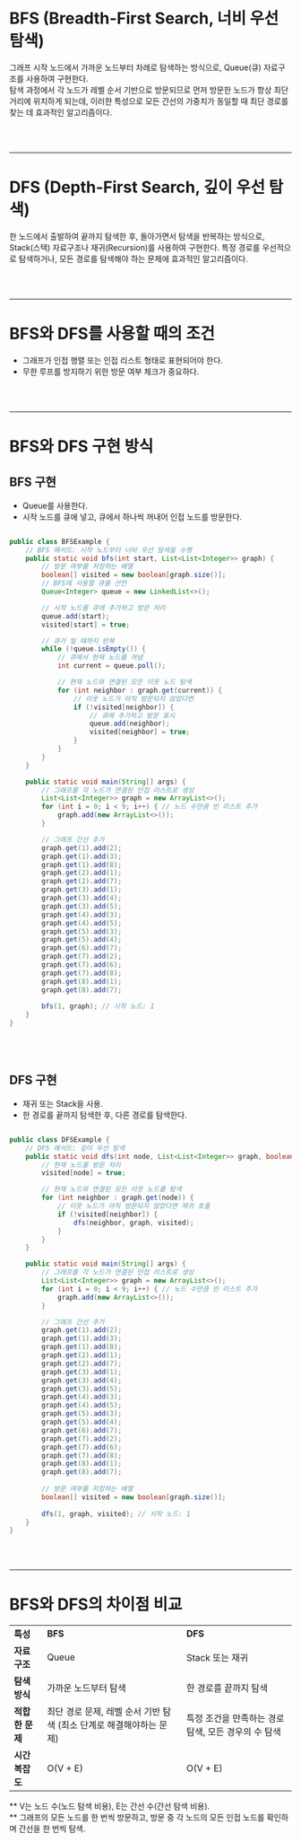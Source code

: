 # BFS (Breadth-First Search, 너비 우선 탐색)

그래프 시작 노드에서 가까운 노드부터 차례로 탐색하는 방식으로, Queue(큐) 자료구조를 사용하여 구현한다. <br>
탐색 과정에서 각 노드가 레벨 순서 기반으로 방문되므로 먼저 방문한 노드가 항상 최단 거리에 위치하게 되는데,
이러한 특성으로 모든 간선의 가중치가 동일할 때 최단 경로를 찾는 데 효과적인 알고리즘이다.


<br><br>
***
# DFS (Depth-First Search, 깊이 우선 탐색)

한 노드에서 출발하여 끝까지 탐색한 후, 돌아가면서 탐색을 반복하는 방식으로, Stack(스택) 자료구조나 재귀(Recursion)를 사용하여 구현한다. 
특정 경로를 우선적으로 탐색하거나, 모든 경로를 탐색해야 하는 문제에 효과적인 알고리즘이다.


<br><br>
***
# BFS와 DFS를 사용할 때의 조건
- 그래프가 인접 행렬 또는 인접 리스트 형태로 표현되어야 한다.
- 무한 루프를 방지하기 위한 방문 여부 체크가 중요하다.


<br><br>
***
# BFS와 DFS 구현 방식

## BFS 구현
- Queue를 사용한다.
- 시작 노드를 큐에 넣고, 큐에서 하나씩 꺼내어 인접 노드를 방문한다.


```java

public class BFSExample {
    // BFS 메서드: 시작 노드부터 너비 우선 탐색을 수행
    public static void bfs(int start, List<List<Integer>> graph) {
        // 방문 여부를 저장하는 배열
        boolean[] visited = new boolean[graph.size()];
        // BFS에 사용할 큐를 선언
        Queue<Integer> queue = new LinkedList<>();

        // 시작 노드를 큐에 추가하고 방문 처리
        queue.add(start);
        visited[start] = true;

        // 큐가 빌 때까지 반복
        while (!queue.isEmpty()) {
            // 큐에서 현재 노드를 꺼냄
            int current = queue.poll();

            // 현재 노드와 연결된 모든 이웃 노드 탐색
            for (int neighbor : graph.get(current)) {
                // 이웃 노드가 아직 방문되지 않았다면
                if (!visited[neighbor]) {
                    // 큐에 추가하고 방문 표시
                    queue.add(neighbor);
                    visited[neighbor] = true;
                }
            }
        }
    }

    public static void main(String[] args) {
        // 그래프를 각 노드가 연결된 인접 리스트로 생성
        List<List<Integer>> graph = new ArrayList<>();
        for (int i = 0; i < 9; i++) { // 노드 수만큼 빈 리스트 추가
            graph.add(new ArrayList<>());
        }

        // 그래프 간선 추가
        graph.get(1).add(2);
        graph.get(1).add(3);
        graph.get(1).add(8);
        graph.get(2).add(1);
        graph.get(2).add(7);
        graph.get(3).add(1);
        graph.get(3).add(4);
        graph.get(3).add(5);
        graph.get(4).add(3);
        graph.get(4).add(5);
        graph.get(5).add(3);
        graph.get(5).add(4);
        graph.get(6).add(7);
        graph.get(7).add(2);
        graph.get(7).add(6);
        graph.get(7).add(8);
        graph.get(8).add(1);
        graph.get(8).add(7);
        
        bfs(1, graph); // 시작 노드: 1
    }
}

```

<br><br>

## DFS 구현
- 재귀 또는 Stack을 사용.
- 한 경로를 끝까지 탐색한 후, 다른 경로를 탐색한다.


```java

public class DFSExample {
    // DFS 메서드: 깊이 우선 탐색
    public static void dfs(int node, List<List<Integer>> graph, boolean[] visited) {
        // 현재 노드를 방문 처리
        visited[node] = true;

        // 현재 노드와 연결된 모든 이웃 노드를 탐색
        for (int neighbor : graph.get(node)) {
            // 이웃 노드가 아직 방문되지 않았다면 재귀 호출
            if (!visited[neighbor]) {
                dfs(neighbor, graph, visited);
            }
        }
    }

    public static void main(String[] args) {
        // 그래프를 각 노드가 연결된 인접 리스트로 생성
        List<List<Integer>> graph = new ArrayList<>();
        for (int i = 0; i < 9; i++) { // 노드 수만큼 빈 리스트 추가
            graph.add(new ArrayList<>());
        }

        // 그래프 간선 추가
        graph.get(1).add(2);
        graph.get(1).add(3);
        graph.get(1).add(8);
        graph.get(2).add(1);
        graph.get(2).add(7);
        graph.get(3).add(1);
        graph.get(3).add(4);
        graph.get(3).add(5);
        graph.get(4).add(3);
        graph.get(4).add(5);
        graph.get(5).add(3);
        graph.get(5).add(4);
        graph.get(6).add(7);
        graph.get(7).add(2);
        graph.get(7).add(6);
        graph.get(7).add(8);
        graph.get(8).add(1);
        graph.get(8).add(7);
        
        // 방문 여부를 저장하는 배열
        boolean[] visited = new boolean[graph.size()];
        
        dfs(1, graph, visited); // 시작 노드: 1
    }
}

```


<br><br>
***
# BFS와 DFS의 차이점 비교

<table class="table">
<tbody>
<tr>
<td><strong>특성</strong></td>
<td><strong>BFS</strong></td>
<td><strong>DFS</strong></td>
</tr>
<tr>
<td><strong>자료구조</strong></td>
<td>Queue</td>
<td>Stack 또는 재귀</td>
</tr>
<tr>
<td><strong>탐색 방식</strong></td>
<td>가까운 노드부터 탐색</td>
<td>한 경로를 끝까지 탐색</td>
</tr>
<tr>
<td><strong>적합한 문제</strong></td>
<td>최단 경로 문제, 레벨 순서 기반 탐색 (최소 단계로 해결해야하는 문제) </td>
<td>특정 조건을 만족하는 경로 탐색, 모든 경우의 수 탐색</td>
</tr>
<tr>
<td><strong>시간 복잡도</strong></td>
<td>O(V + E)</td>
<td>O(V + E)</td>
</tr>
</tbody>
</table>
** V는 노드 수(노드 탐색 비용), E는 간선 수(간선 탐색 비용). <br>
** 그래프의 모든 노드를 한 번씩 방문하고, 방문 중 각 노드의 모든 인접 노드를 확인하며 간선을 한 번씩 탐색.


